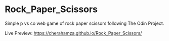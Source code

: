 # Rock_Paper_Scissors

Simple p vs co web game of rock paper scissors following The Odin Project.

Live Preview: https://cherahamza.github.io/Rock_Paper_Scissors/
